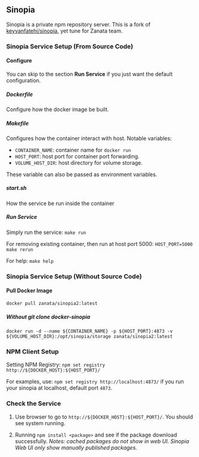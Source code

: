 ## Sinopia

Sinopia is a private npm repository server.
This is a fork of [keyvanfatehi/sinopia](https://github.com/keyvanfatehi/sinopia), yet tune for Zanata team.

### Sinopia Service Setup (From Source Code)
#### Configure
You can skip to the section **Run Service** if you just want the default configuration.

##### Dockerfile
Configure how the docker image be built.

##### Makefile
Configures how the container interact with host.
Notable variables:

* `CONTAINER_NAME`: container name for `docker run`
* `HOST_PORT`: host port for container port forwarding.
* `VOLUME_HOST_DIR`: host directory for volume storage.

These variable can also be passed as environment variables.

##### start.sh
How the service be run inside the container

##### Run Service
Simply run the service:
`make run`

For removing existing container, then run at host port 5000:
`HOST_PORT=5000 make rerun`

For help:
`make help`

### Sinopia Service Setup (Without Source Code)
#### Pull Docker Image
`docker pull zanata/sinopia2:latest`

##### Without git clone docker-sinopia
`docker run -d --name ${CONTAINER_NAME} -p ${HOST_PORT}:4873 -v ${VOLUME_HOST_DIR}:/opt/sinopia/storage zanata/sinopia2:latest`

### NPM Client Setup
Setting NPM Registry:
`npm set registry http://${DOCKER_HOST}:${HOST_PORT}/`

For examples, use:
`npm set registry http://localhost:4873/` 
if you run your sinopia at localhost, default port `4873`.

### Check the Service
1. Use browser to go to `http://${DOCKER_HOST}:${HOST_PORT}/`.
You should see system running.

2. Running `npm install <package>` and see if the package download successfully. *Notes: cached packages do not show in web UI. Sinopia Web UI only show manually published packages.*

